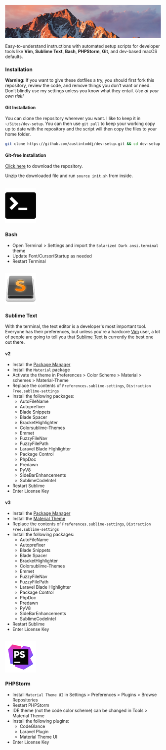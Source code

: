 <p align="center">
    <img src="https://raw.githubusercontent.com/austintoddj/dev-setup/master/Resources/header.jpg">
</p>

Easy-to-understand instructions with automated setup scripts for developer tools like **Vim**, **Sublime Text**, **Bash**, **PHPStorm**, **Git**, and dev-based macOS defaults.

### Installation

**Warning:** If you want to give these dotfiles a try, you should first fork this repository, review the code, and remove things you don’t want or need. Don’t blindly use my settings unless you know what they entail. *Use at your own risk!*

#### Git Installation

You can clone the repository wherever you want. I like to keep it in `~/Sites/dev-setup`. You can then use `git pull` to keep your working copy up to date with the repository and the script will then copy the files to your home folder.

```sh
git clone https://github.com/austintoddj/dev-setup.git && cd dev-setup && source init.sh
```

#### Git-free Installation

[Click here](https://github.com/austintoddj/dev-setup/archive/master.zip) to download the repository.

Unzip the downloaded file and run `source init.sh` from inside.

<br/>
<img src="https://raw.githubusercontent.com/austintoddj/dev-setup/master/Resources/terminal.png" width=>

### Bash

- Open Terminal > Settings and import the `Solarized Dark ansi.terminal` theme
- Update Font/Cursor/Startup as needed
- Restart Terminal

<br/>
<img src="https://raw.githubusercontent.com/austintoddj/dev-setup/master/Resources/sublimetext.png">

### Sublime Text

With the terminal, the text editor is a developer's most important tool. Everyone has their preferences, but unless you're a hardcore [Vim](http://en.wikipedia.org/wiki/Vim) user, a lot of people are going to tell you that [Sublime Text](http://www.sublimetext.com/) is currently the best one out there.

#### v2

- Install the [Package Manager](https://packagecontrol.io/installation)
- Install the `Material` package
- Activate the theme in Preferences > Color Scheme > Material > schemes > Material-Theme
- Replace the contents of `Preferences.sublime-settings`, `Distraction Free.sublime-settings`
- Install the following packages:
    - AutoFileName
    - Autoprefixer
    - Blade Snippets
    - Blade Spacer
    - BracketHighlighter
    - Colorsublime-Themes
    - Emmet
    - FuzzyFileNav
    - FuzzyFilePath
    - Laravel Blade Highlighter
    - Package Control
    - PhpDoc
    - Predawn
    - PyV8
    - SideBarEnhancements
    - SublimeCodeIntel
- Restart Sublime
- Enter License Key

#### v3

- Install the [Package Manager](https://packagecontrol.io/installation)
- Install the [Material Theme](https://github.com/equinusocio/material-theme)
- Replace the contents of `Preferences.sublime-settings`, `Distraction Free.sublime-settings`
- Install the following packages:
    - AutoFileName
    - Autoprefixer
    - Blade Snippets
    - Blade Spacer
    - BracketHighlighter
    - Colorsublime-Themes
    - Emmet
    - FuzzyFileNav
    - FuzzyFilePath
    - Laravel Blade Highlighter
    - Package Control
    - PhpDoc
    - Predawn
    - PyV8
    - SideBarEnhancements
    - SublimeCodeIntel
- Restart Sublime
- Enter License Key

<br/>
<img src="https://raw.githubusercontent.com/austintoddj/dev-setup/master/Resources/phpstorm.png">

### PHPStorm

- Install `Material Theme UI` in Settings > Preferences > Plugins > Browse Repositories
- Restart PHPStorm
- IDE theme (not the code color scheme) can be changed in Tools > Material Theme
- Install the following plugins:
    - CodeGlance
    - Laravel Plugin
    - Material Theme UI
- Enter License Key


